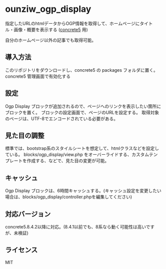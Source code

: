 # ounziw_ogp_display
指定したURLのhtmlデータからOGP情報を取得して、ホームページにタイトル・画像・概要を表示する  ([concrete5](https://www.concrete5.org/r/-/12635) 用)

自分のホームページ以外の記事でも取得可能。

## 導入方法
このリポジトリをダウンロードし、concrete5 の packages フォルダに置く。
concrete5 管理画面で有効化する

## 設定
Ogp Display ブロックが追加されるので、ページへのリンクを表示したい箇所にブロックを置く。
ブロックの設定画面で、ページのURLを設定する。
取得対象のページは、UTF-8でエンコードされている必要がある。

## 見た目の調整
標準では、bootstrap系のスタイルシートを想定して、htmlクラスなどを設定している。
blocks/ogp_display/view.php をオーバーライドする、カスタムテンプレートを作成する、などで、見た目の変更が可能。

## キャッシュ
Ogp Display ブロックは、6時間キャッシュする。(キャッシュ設定を変更したい場合は、blocks/ogp_display/controller.phpを編集してください)

## 対応バージョン
concrete5.8.4.2以降に対応。(8.4.1以前でも、8系なら動く可能性は高いですが、未検証)

## ライセンス
MIT

